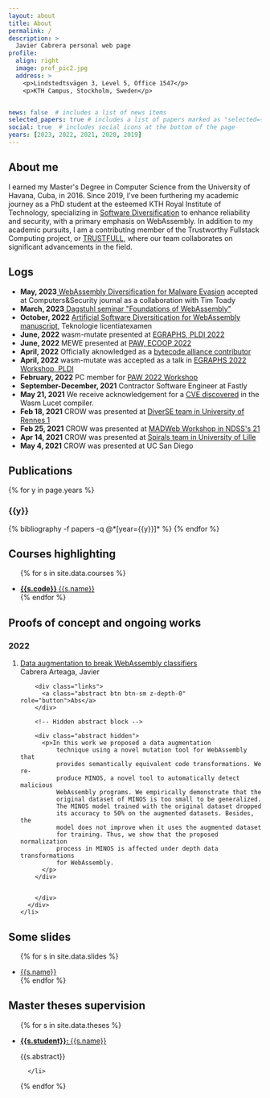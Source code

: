 ```yaml
---
layout: about
title: About
permalink: /
description: >
  Javier Cabrera personal web page
profile:
  align: right
  image: prof_pic2.jpg
  address: >
    <p>Lindstedtsvägen 3, Level 5, Office 1547</p>
    <p>KTH Campus, Stockholm, Sweden</p>


news: false  # includes a list of news items
selected_papers: true # includes a list of papers marked as "selected={true}"
social: true  # includes social icons at the bottom of the page
years: [2023, 2022, 2021, 2020, 2019]
---
```

 <h2>About me</h2>

I earned my Master's Degree in Computer Science from the University of Havana, Cuba, in 2016. Since 2019, I've been furthering my academic journey as a PhD student at the esteemed KTH Royal Institute of Technology, specializing in <a href="https://www.jacarte.me/thesis/">Software Diversification</a> to enhance reliability and security, with a primary emphasis on WebAssembly.
In addition to my academic pursuits, I am a contributing member of the Trustworthy Fullstack Computing project, or <a href="https://www.trustfull.proj.kth.se/">TRUSTFULL</a>, where our team collaborates on significant advancements in the field.

<h2>Logs</h2>
<div class="collab">
  <ul>
    <li><strong>May, 2023</strong><a href="https://www.sciencedirect.com/science/article/pii/S0167404823002067" target="_blank"> WebAssembly Diversification for Malware Evasion</a>  accepted at Computers&Security journal as a collaboration with Tim Toady</li>
    <li><strong>March, 2023</strong><a href="https://www.dagstuhl.de/en/seminars/seminar-calendar/seminar-details/23101" target="_blank"> Dagstuhl seminar "Foundations of WebAssembly"</a></li>
    <li><strong>October, 2022</strong> <a href="https://www.jacarte.me/thesis/">Artificial Software Diversitication for WebAssembly manuscript</a>, Teknologie licentiatexamen </li>
    <li><strong>June, 2022</strong> wasm-mutate presented at <a href="https://pldi22.sigplan.org/home/egraphs-2022#program"> EGRAPHS, PLDI 2022 </a> </li>
    <li><strong>June, 2022</strong> MEWE presented at <a href="https://2022.ecoop.org/home/paw-2022#program"> PAW, ECOOP 2022 </a> </li>
    <li><strong>April, 2022</strong> Officially aknowledged as a <a href="https://github.com/bytecodealliance/governance/blob/main/recognized-contributors.md"> bytecode alliance contributor</a> </li>
    <li><strong>April, 2022</strong> wasm-mutate was accepted as a talk in <a href="https://pldi22.sigplan.org/home/egraphs-2022">EGRAPHS 2022 Workshop, PLDI</a> </li>
    <li><strong>February, 2022</strong> PC member for <a href="https://2022.ecoop.org/home/paw-2022">PAW 2022 Workshop</a> </li>
    <li><strong>September-December, 2021</strong> Contractor Software Engineer at Fastly </li>
    <li><strong>May 21, 2021</strong> We receive acknowledgement for a <a href="https://www.fastly.com/blog/defense-in-depth-stopping-a-wasm-compiler-bug-before-it-became-a-problem">CVE discovered</a> in the Wasm Lucet compiler. </li>
    <li><strong>Feb 18, 2021</strong> CROW was presented at <a href="https://www.diverse-team.fr/">DiverSE team in University of Rennes 1</a> </li>
    <li><strong>Feb 25, 2021</strong> CROW was presented at <a href="https://madweb.work/program21/">MADWeb Workshop in NDSS's 21</a></li>
    <li><strong>Apr 14, 2021</strong> CROW was presented at <a href="https://team.inria.fr/spirals/">Spirals team in University of Lille</a></li>
    <li><strong>May 4, 2021</strong> CROW was presented at UC San Diego</li>
  </ul>
</div>


<h2>Publications</h2>
<div class="publications">

{% for y in page.years %}
  <h3 class="year">{{y}}</h3>
  {% bibliography -f papers -q @*[year={{y}}]* %}
{% endfor %}


<h2>Courses highlighting</h2>
<div class="publications">

<ul>

  {% for s in site.data.courses %}
    <li><a href="{{s.url}}" target="_blank"><strong>{{s.code}} </strong>{{s.name}}</a></li>
  {% endfor %}

</ul>

</div>
<h2>Proofs of concept and ongoing works</h2>
  <div class="publications">
  <h3 class="year">2022</h3>

  <ol class="bibliography">

   <li>
      <div class="row">
        <div class="col-sm-2 abbr">
        </div>
        <div id="breaking" class="col-sm-8">
          <div class="title"><a target="_blank" href="assets/pdf/FID3214.pdf">Data augmentation to break WebAssembly classifiers</a></div>
          <div class="author">
                      Cabrera Arteaga, Javier
          </div>

        <div class="links">
          <a class="abstract btn btn-sm z-depth-0" role="button">Abs</a>
        </div>

        <!-- Hidden abstract block -->

        <div class="abstract hidden">
          <p>In this work we proposed a data augmentation
              technique using a novel mutation tool for WebAssembly that
              provides semantically equivalent code transformations. We re-
              produce MINOS, a novel tool to automatically detect malicious
              WebAssembly programs. We empirically demonstrate that the
              original dataset of MINOS is too small to be generalized.
              The MINOS model trained with the original dataset dropped
              its accuracy to 50% on the augmented datasets. Besides, the
              model does not improve when it uses the augmented dataset
              for training. Thus, we show that the proposed normalization
              process in MINOS is affected under depth data transformations
              for WebAssembly.
          </p>
        </div>


        </div>
      </div>
    </li>
  </ol>
</div>

<h2>Some slides</h2>
<div class="publications">

<ul>

  {% for s in site.data.slides %}
    <li><a href="{{s.url}}" target="_blank">{{s.name}}</a></li>
  {% endfor %}

</ul>

</div>

<h2>Master theses supervision</h2>
<div class="publications">

<ul>

  {% for s in site.data.theses %}
    <li>
      <div>
        <a href="{{s.url}}" target="_blank"><strong>{{s.student}}: </strong>{{s.name}}</a>
        <p>{{s.abstract}}</p>
      </div>

      </li>
  {% endfor %}

</ul>

</div>
